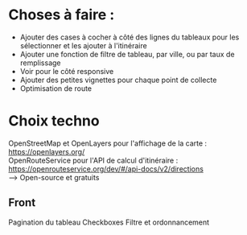 # Choses à faire :

- Ajouter des cases à cocher à côté des lignes du tableaux pour les sélectionner et les ajouter à l'itinéraire
- Ajouter une fonction de filtre de tableau, par ville, ou par taux de remplissage
- Voir pour le côté responsive
- Ajouter des petites vignettes pour chaque point de collecte
- Optimisation de route
# Choix techno

OpenStreetMap et OpenLayers pour l'affichage de la carte : https://openlayers.org/  
OpenRouteService pour l'API de calcul d'itinéraire : https://openrouteservice.org/dev/#/api-docs/v2/directions  
--> Open-source et gratuits

## Front

Pagination du tableau
Checkboxes
Filtre et ordonnancement